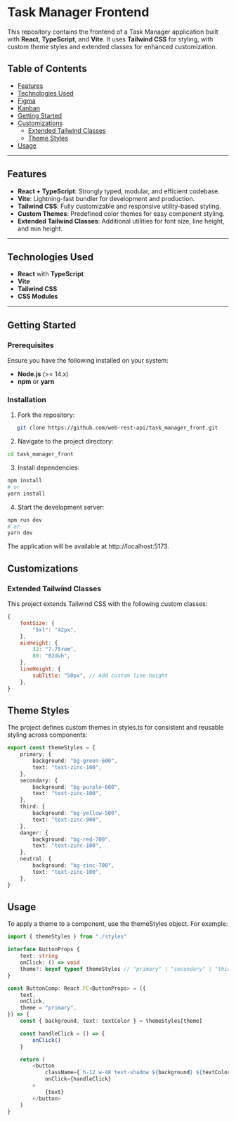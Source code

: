 # Task Manager Frontend

This repository contains the frontend of a Task Manager application built with **React**, **TypeScript**, and **Vite**. It uses **Tailwind CSS** for styling, with custom theme styles and extended classes for enhanced customization.

## Table of Contents

- [Features](#features)
- [Technologies Used](#technologies-used)
- [Figma](https://www.figma.com/design/aFEH6jqcFX6R2rRoyNoosQ/task-management?node-id=0-1&node-type=canvas&t=HmjiyCaPiORA2YFN-0)
- [Kanban](https://parallel-page-ca8.notion.site/Kanban-Task-Manager-145b87ff4fc180bcbe4de9b81583de0d?pvs=73)
- [Getting Started](#getting-started)
- [Customizations](#customizations)
  - [Extended Tailwind Classes](#extended-tailwind-classes)
  - [Theme Styles](#theme-styles)
- [Usage](#usage)

---

## Features

- **React + TypeScript**: Strongly typed, modular, and efficient codebase.
- **Vite**: Lightning-fast bundler for development and production.
- **Tailwind CSS**: Fully customizable and responsive utility-based styling.
- **Custom Themes**: Predefined color themes for easy component styling.
- **Extended Tailwind Classes**: Additional utilities for font size, line height, and min height.

---

## Technologies Used

- **React** with **TypeScript**
- **Vite**
- **Tailwind CSS**
- **CSS Modules**

---

## Getting Started

### Prerequisites

Ensure you have the following installed on your system:

- **Node.js** (>= 14.x)
- **npm** or **yarn**

### Installation

1. Fork the repository:

```bash
   git clone https://github.com/web-rest-api/task_manager_front.git
```

2. Navigate to the project directory:

```bash
cd task_manager_front
```

3. Install dependencies:

```bash
npm install
# or
yarn install
```

4. Start the development server:

```bash
npm run dev
# or
yarn dev
```

The application will be available at http://localhost:5173.

## Customizations

### Extended Tailwind Classes

This project extends Tailwind CSS with the following custom classes:

```javascript
{
	fontSize: {
		"5xl": "42px",
	},
	minHeight: {
		32: "7.75rem",
		80: "82dvh",
	},
	lineHeight: {
		subTitle: "50px", // Add custom line-height
	},
}
```

## Theme Styles

The project defines custom themes in styles.ts for consistent and reusable styling across components:

```typescript
export const themeStyles = {
	primary: {
		background: "bg-green-600",
		text: "text-zinc-100",
	},
	secondary: {
		background: "bg-purple-600",
		text: "text-zinc-100",
	},
	third: {
		background: "bg-yellow-500",
		text: "text-zinc-900",
	},
	danger: {
		background: "bg-red-700",
		text: "text-zinc-100",
	},
	neutral: {
		background: "bg-zinc-700",
		text: "text-zinc-100",
	},
}
```

## Usage

To apply a theme to a component, use the themeStyles object. For example:

```typescript
import { themeStyles } from "./styles"

interface ButtonProps {
	text: string
	onClick: () => void
	theme?: keyof typeof themeStyles // "primary" | "secondary" | "third" | "danger" | "neutral"
}

const ButtonComp: React.FC<ButtonProps> = ({
	text,
	onClick,
	theme = "primary",
}) => {
	const { background, text: textColor } = themeStyles[theme]

	const handleClick = () => {
		onClick()
	}

	return (
		<button
			className={`h-12 w-48 text-shadow ${background} ${textColor}`}
			onClick={handleClick}
		>
			{text}
		</button>
	)
}
```
